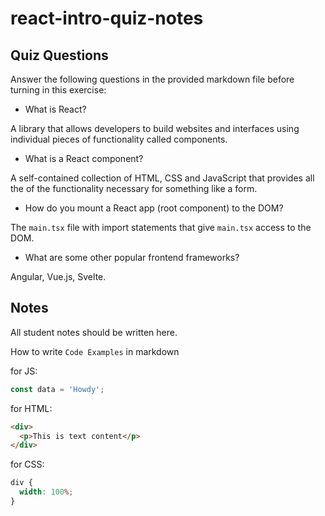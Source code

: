 # react-intro-quiz-notes

## Quiz Questions

Answer the following questions in the provided markdown file before turning in this exercise:

- What is React?

A library that allows developers to build websites and interfaces using individual pieces of functionality called components.

- What is a React component?

A self-contained collection of HTML, CSS and JavaScript that provides all the of the functionality necessary for something like a form.

- How do you mount a React app (root component) to the DOM?

The `main.tsx` file with import statements that give `main.tsx` access to the DOM.

- What are some other popular frontend frameworks?

Angular, Vue.js, Svelte.

## Notes

All student notes should be written here.

How to write `Code Examples` in markdown

for JS:

```javascript
const data = 'Howdy';
```

for HTML:

```html
<div>
  <p>This is text content</p>
</div>
```

for CSS:

```css
div {
  width: 100%;
}
```

